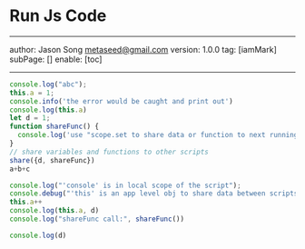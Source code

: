 # Run Js Code
---
author: Jason Song <metaseed@gmail.com>
version: 1.0.0
tag: [iamMark]
subPage: []
enable: [toc]

---
```js
console.log("abc");
this.a = 1;  
console.info('the error would be caught and print out')
console.log(this.a)
let d = 1;
function shareFunc() {
  console.log('use "scope.set to share data or function to next running script"');
}
// share variables and functions to other scripts
share({d, shareFunc})
a+b+c
```
```js
console.log("'console' is in local scope of the script");
console.debug("'this' is an app level obj to share data between scripts")
this.a++
console.log(this.a, d)
console.log("shareFunc call:", shareFunc())
```
```js
console.log(d)
```

